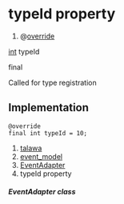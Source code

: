 
<div>

# typeId property

</div>


<div>

1.  @[override](https://api.flutter.dev/flutter/dart-core/override-constant.html)

</div>

[int](https://api.flutter.dev/flutter/dart-core/int-class.html)
typeId


final




Called for type registration



## Implementation

``` language-dart
@override
final int typeId = 10;
```







1.  [talawa](../../index.html)
2.  [event_model](../../models_events_event_model/)
3.  [EventAdapter](../../models_events_event_model/EventAdapter-class.html)
4.  typeId property

##### EventAdapter class







